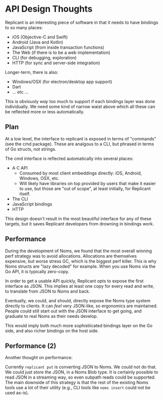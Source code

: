 # API Design Thoughts

Replicant is an interesting piece of software in that it needs to have bindings to so many places:

* iOS (Objective-C and Swift)
* Android (Java and Kotlin)
* JavaScript (from inside transaction functions)
* The Web (if there is to be a web implementation)
* CLI (for debugging, exploration)
* HTTP (for sync and server-side integration)

Longer-term, there is also:

* Windows/OSX (for electron/desktop app support)
* Dart
* ... etc ...

This is obviously *way* too much to support if each bindings layer was done individually. We need some
kind of narrow waist above which all these can be reflected more or less automatically.

## Plan

At a low level, the interface to replicant is exposed in terms of "commands" (see the cmd package).
These are analgous to a CLI, but phrased in terms of Go structs, not strings.

The cmd interface is reflected automatically into several places:

* A C API
  - Consumed by most client embeddings directly: iOS, Android, Windows, OSX, etc.
  - Will likely have libraries on top provided by users that make it easier to use, but those are "out of scope", at least initially, for Replicant itself.
* The CLI
* JavaScript bindings
* HTTP

This design doesn't result in the most beautiful interface for any of these targets, but it saves Replicant
developers from drowning in bindings work.

## Performance

During the development of Noms, we found that the most overall winning perf strategy was to avoid allocations.
Allocations are themselves expensive, but worse stress GC, which is the biggest perf killer. This is why Noms
structs are "lazy decoded" for example. When you use Noms via the Go API, it is typically zero-copy.

In order to get a usable API quickly, Replicant opts to expose the first interface as JSON. This implies at
least one copy for every read and write, to translate from JSON to Noms and back.

Eventually, we could, and should, directly expose the Noms type system directly to clients. It can *feel* very
JSON-like, so ergonomics are maintained. People could still start out with the JSON interface to get going, and
graduate to real Noms as their needs develop.

This would imply both much more sophistiicated bindings layer on the Go side, and also richer bindings on the
host side.

## Performance (2)

Another thought on performance:

Currently `replicant put` is converting JSON to Noms. We could not do that. We could just store the JSON, in
a Noms Blob type. It is certainly possible to read JSON in a streaming way, so even subpath reads could be
supported. The main downside of this strategy is that the rest of the existing Noms tools use a lot of their
utility (e.g., CLI tools like `noms insert` could not be used as-is).

